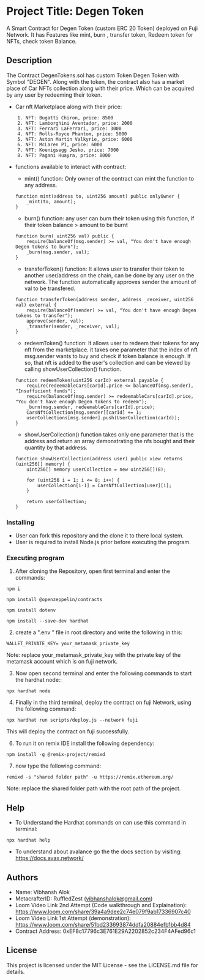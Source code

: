 # Project Title: Degen Token

A Smart Contract for Degen Token (custom ERC 20 Token) deployed on Fuji Network. It has Features like mint, burn , transfer token, Redeem token for NFTs, check token Balance.

## Description

The Contract DegenTokens.sol has custom Token Degen Token with Symbol "DEGEN". Along with the token, the contract also has a market place of Car NFTs collection along with their price. Which can be acquired by any user by redeeming their token.

* Car nft Marketplace along with their price:

```shell
    1. NFT: Bugatti Chiron, price: 8500
    2. NFT: Lamborghini Aventador, price: 2000
    3. NFT: Ferrari LaFerrari, price: 3000
    4. NFT: Rolls-Royce Phantom, price: 5000
    5. NFT: Aston Martin Valkyrie, price: 6000
    6. NFT: McLaren P1, price: 6000
    7. NFT: Koenigsegg Jesko, price: 7000
    8. NFT: Pagani Huayra, price: 8000
```

* functions available to interact with contract:
    * mint() function: Only owner of the contract can mint the function to any address.

    ```shell
    function mint(address to, uint256 amount) public onlyOwner {
        _mint(to, amount);
    }
    ```

    * burn() function: any user can burn their token using this function, if their token balance > amount to be burnt

    ```shell
    function burn( uint256 val) public {
        require(balanceOf(msg.sender) >= val, "You don't have enough Degen tokens to burn");
        _burn(msg.sender, val);
    }
    ```

    * transferToken() function: It allows user to transfer their token to another user/address on the chain, can be done by any user on the network. The function automatically approves sender the amount of val to be transfered. 

    ```shell
    function transferToken(address sender, address _receiver, uint256 val) external {
        require(balanceOf(sender) >= val, "You don't have enough Degen tokens to transfer");
        approve(sender, val);
        _transfer(sender, _receiver, val);
    }
    ```

    * redeemToken() function: It allows user to redeem their tokens for any nft from the marketplace. it takes one parameter that the index of nft msg.sender wants to buy and check if token balance is enough. If so, that nft is added to the user's collection and can be viewed by calling showUserCollection() function.

    ```shell
    function redeemToken(uint256 carId) external payable {
        require(redeemableCars[carId].price <= balanceOf(msg.sender), "Insufficient funds");
        require(balanceOf(msg.sender) >= redeemableCars[carId].price, "You don't have enough Degen tokens to redeem");
        _burn(msg.sender, redeemableCars[carId].price);
        CarsNftCollection[msg.sender][carId] += 1;
        userCollections[msg.sender].push(UserCollection(carId));
    }
    ```

    * showUserCollection() function takes only one parameter that is the address and return an array demonstrating the nfs bought and their quantity by that address.

    ```shell
    function showUserCollection(address user) public view returns (uint256[] memory) {
        uint256[] memory userCollection = new uint256[](8);

        for (uint256 i = 1; i <= 8; i++) {
            userCollection[i-1] = CarsNftCollection[user][i]; 
        }

        return userCollection;
    }

    ```

### Installing

* User can fork this repository and the clone it to there local system. 
* User is required to install Node.js prior before executing the program.


### Executing program

1. After cloning the Repository, open first terminal and enter the commands: 

```shell
npm i
```
```shell
npm install @openzeppelin/contracts
```
```shell
npm install dotenv
```
```shell
npm install --save-dev hardhat
```

2. create a ".env " file in root directory and write the following in this:
```shell
WALLET_PRIVATE_KEY= your_metamask_private_key
```
Note: replace your_metamask_private_key with the private key of the metamask account which is on fuji network.

3. Now open second terminal and enter the following commands to start the hardhat node::

```shell
npx hardhat node
```

4. Finally in the third terminal, deploy the contract on fuji Network, using the following command:

```shell
npx hardhat run scripts/deploy.js --network fuji
```
This will deploy the contract on fuji successfully.

6. To run it on remix IDE install the following dependency:

```shell
npm install -g @remix-project/remixd
```

7. now type the following command:

```shell
remixd -s "shared folder path" -u https://remix.ethereum.org/
```
Note: replace the shared folder path with the root path of the project.

## Help

* To Understand the Hardhat commands on can use this command in terminal:
```
npx hardhat help
```
* To understand about avalance go the the docs section by visiting: https://docs.avax.network/


## Authors

* Name: Vibhansh Alok
* MetacrafterID: RuffledZest (vibhanshalok@gmail.com)
* Loom Video Link 2nd Attempt (Code walkthrough and Explaination): https://www.loom.com/share/39a4a9dee2c74e079f9ab17336907c40
* Loom Video Link 1st Attempt (demonstration): https://www.loom.com/share/51bd233693874ddfa20884efb1bb4d84
* Contract Address: 0xEF8c17796c3E761E29A2202852c234F4AFed96c1

## License

This project is licensed under the MIT License - see the LICENSE.md file for details.